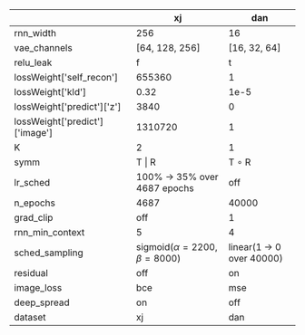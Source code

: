 |   | xj | dan |
|---|----|-----|
| rnn_width | 256 | 16 |
| vae_channels | [64, 128, 256] | [16, 32, 64] |
| relu_leak | f | t |
| lossWeight['self_recon'] | 655360 | 1 |
| lossWeight['kld'] | 0.32 | 1e-5 |
| lossWeight['predict']['z'] | 3840 | 0 |
| lossWeight['predict']['image'] | 1310720 | 1 |
| K | 2 | 1 |
| symm | T \| R | T $\circ$ R |
| lr_sched | 100% -> 35% over 4687 epochs | off |
| n_epochs | 4687 | 40000 |
| grad_clip | off | 1 |
| rnn_min_context | 5 | 4 |
| sched_sampling | sigmoid($\alpha=2200, \beta=8000$) | linear(1 -> 0 over 40000) |
| residual | off | on |
| image_loss | bce | mse |
| deep_spread | on | off |
| dataset | xj | dan |
